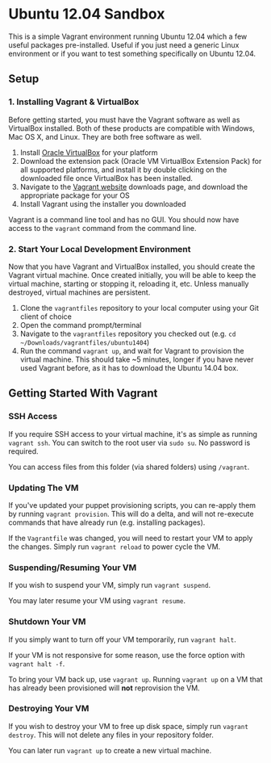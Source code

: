 Ubuntu 12.04 Sandbox
====================

This is a simple Vagrant environment running Ubuntu 12.04 which a few useful packages pre-installed. Useful if you just need a generic Linux environment or if you want to test something specifically on Ubuntu 12.04.

Setup
-----

### 1. Installing Vagrant & VirtualBox

Before getting started, you must have the Vagrant software as well as VirtualBox installed. Both of these products are compatible with Windows, Mac OS X, and Linux. They are both free software as well.

1. Install [Oracle VirtualBox](https://www.virtualbox.org/wiki/Downloads) for your platform
2. Download the extension pack (Oracle VM VirtualBox Extension Pack) for all supported platforms, and install it by double clicking on the downloaded file once VirtualBox has been installed.
3. Navigate to the [Vagrant website](http://www.vagrantup.com/downloads.html) downloads page, and download the appropriate package for your OS
4. Install Vagrant using the installer you downloaded

Vagrant is a command line tool and has no GUI. You should now have access to the `vagrant` command from the command line.

### 2. Start Your Local Development Environment

Now that you have Vagrant and VirtualBox installed, you should create the Vagrant virtual machine. Once created initially, you will be able to keep the virtual machine, starting or stopping it, reloading it, etc. Unless manually destroyed, virtual machines are persistent.

1. Clone the `vagrantfiles` repository to your local computer using your Git client of choice
2. Open the command prompt/terminal
3. Navigate to the `vagrantfiles` repository you checked out (e.g. `cd ~/Downloads/vagrantfiles/ubuntu1404`)
4. Run the command `vagrant up`, and wait for Vagrant to provision the virtual machine. This should take ~5 minutes, longer if you have never used Vagrant before, as it has to download the Ubuntu 14.04 box.

Getting Started With Vagrant
----------------------------

### SSH Access

If you require SSH access to your virtual machine, it's as simple as running `vagrant ssh`. You can switch to the root user via `sudo su`. No password is required.

You can access files from this folder (via shared folders) using `/vagrant`.

### Updating The VM

If you've updated your puppet provisioning scripts, you can re-apply them by running `vagrant provision`. This will do a delta, and will not re-execute commands that have already run (e.g. installing packages).

If the `Vagrantfile` was changed, you will need to restart your VM to apply the changes. Simply run `vagrant reload` to power cycle the VM.

### Suspending/Resuming Your VM

If you wish to suspend your VM, simply run `vagrant suspend`.

You may later resume your VM using `vagrant resume`.

### Shutdown Your VM

If you simply want to turn off your VM temporarily, run `vagrant halt`.

If your VM is not responsive for some reason, use the force option with `vagrant halt -f`.

To bring your VM back up, use `vagrant up`. Running `vagrant up` on a VM that has already been provisioned will **not** reprovision the VM.

### Destroying Your VM

If you wish to destroy your VM to free up disk space, simply run `vagrant destroy`. This will not delete any files in your repository folder.

You can later run `vagrant up` to create a new virtual machine.
